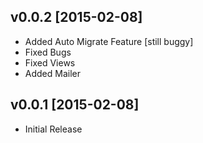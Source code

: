 v0.0.2 [2015-02-08]
-------------------

- Added Auto Migrate Feature [still buggy]
- Fixed Bugs
- Fixed Views
- Added Mailer


v0.0.1 [2015-02-08]
-------------------

- Initial Release
